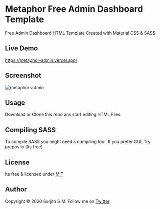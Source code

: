 # Metaphor Free Admin Dashboard Template

Free Admin Dashboard HTML Template Created with Material CSS &amp; SASS

## Live Demo

https://metaphor-admin.vercel.app/

## Screenshot

![metaphor-admin](https://user-images.githubusercontent.com/1884712/96971087-3fed5a80-1532-11eb-9580-53c6ed8717bd.jpg)

## Usage

Download or Clone this repo ans start editing HTML Files. 

## Compiling SASS

To compile SASS you might need a compiling tool. If you prefer GUI, Try prepos.io (Its free)

## License

Its free & licensed under [MIT](https://opensource.org/licenses/MIT)

## Author

Copyright © 2020 Surjith S M. Follow me on [Twitter](https://twitter.com/surjithctly)
